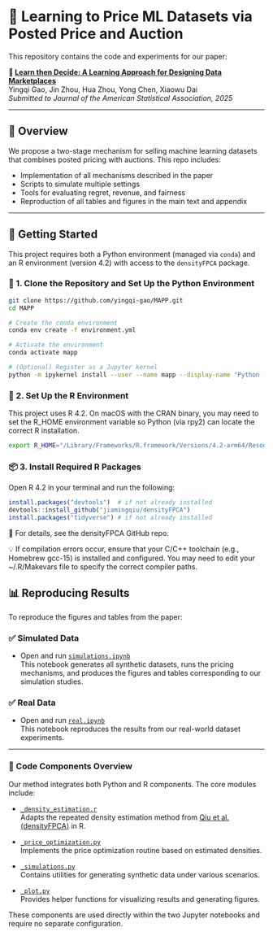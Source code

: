 # 📄 Learning to Price ML Datasets via Posted Price and Auction

This repository contains the code and experiments for our paper:

**📄 [Learn then Decide: A Learning Approach for Designing Data Marketplaces](https://arxiv.org/abs/2503.10773)**  
Yingqi Gao, Jin Zhou, Hua Zhou, Yong Chen, Xiaowu Dai\
*Submitted to Journal of the American Statistical Association, 2025*

---

## 🧾 Overview

We propose a two-stage mechanism for selling machine learning datasets that combines posted pricing with auctions. This repo includes:

- Implementation of all mechanisms described in the paper
- Scripts to simulate multiple settings
- Tools for evaluating regret, revenue, and fairness
- Reproduction of all tables and figures in the main text and appendix

---

## 🚀 Getting Started

This project requires both a Python environment (managed via `conda`) and an R environment (version 4.2) with access to the `densityFPCA` package.

### 🔧 1. Clone the Repository and Set Up the Python Environment

```bash
git clone https://github.com/yingqi-gao/MAPP.git
cd MAPP

# Create the conda environment
conda env create -f environment.yml

# Activate the environment
conda activate mapp

# (Optional) Register as a Jupyter kernel
python -m ipykernel install --user --name mapp --display-name "Python (mapp)"
```

### 🧬 2. Set Up the R Environment

This project uses R 4.2. On macOS with the CRAN binary, you may need to set the R_HOME environment variable so Python (via rpy2) can locate the correct R installation.

```bash
export R_HOME="/Library/Frameworks/R.framework/Versions/4.2-arm64/Resources"
```

### 📦 3. Install Required R Packages

Open R 4.2 in your terminal and run the following:

```r
install.packages("devtools")  # if not already installed
devtools::install_github("jiamingqiu/densityFPCA")
install.packages("tidyverse") # if not already installed
```

📌 For details, see the densityFPCA GitHub repo.

💡 If compilation errors occur, ensure that your C/C++ toolchain (e.g., Homebrew gcc-15) is installed and configured. You may need to edit your ~/.R/Makevars file to specify the correct compiler paths.


## 📊 Reproducing Results

To reproduce the figures and tables from the paper:

### ✅ Simulated Data

- Open and run [`simulations.ipynb`](simulations.ipynb)  
  This notebook generates all synthetic datasets, runs the pricing mechanisms, and produces the figures and tables corresponding to our simulation studies.

### ✅ Real Data

- Open and run [`real.ipynb`](real.ipynb)  
  This notebook reproduces the results from our real-world dataset experiments.

---

### 🧠 Code Components Overview

Our method integrates both Python and R components. The core modules include:

- [`_density_estimation.r`](./_density_estimation.r)  
  Adapts the repeated density estimation method from [Qiu et al. (densityFPCA)](https://github.com/jiamingqiu/densityFPCA) in R.

- [`_price_optimization.py`](./_price_optimization.py)  
  Implements the price optimization routine based on estimated densities.

- [`_simulations.py`](./_simulations.py)  
  Contains utilities for generating synthetic data under various scenarios.

- [`_plot.py`](./_plot.py)  
  Provides helper functions for visualizing results and generating figures.

These components are used directly within the two Jupyter notebooks and require no separate configuration.
